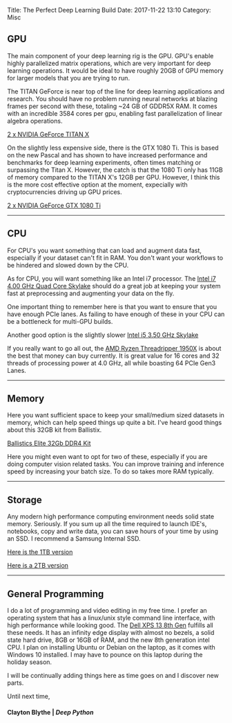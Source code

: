 Title: The Perfect Deep Learning Build
Date: 2017-11-22 13:10
Category: Misc 

## GPU 

The main component of your deep learning rig is the GPU. GPU's enable highly parallelized matrix operations, which are very important for deep learning operations. It would be ideal to have roughly 20GB of GPU memory for larger models that you are trying to run.

The TITAN GeForce is near top of the line for deep learning applications and research. You should have no problem running neural networks at blazing frames per second with these, totaling ~24 GB of GDDR5X RAM. It comes with an incredible 3584 cores per gpu, enabling fast parallelization of linear algebra operations.  

[2 x NVIDIA GeForce TITAN X](https://www.amazon.com/gp/product/B00UXTN5P0?ie=UTF8&tag=deepython-20&camp=1789&linkCode=xm2&creativeASIN=B00UXTN5P0)

On the slightly less expensive side, there is the GTX 1080 Ti. This is based on the new Pascal and has shown to have increased performance and benchmarks for deep learning experiments, often times matching or surpassing the Titan X. However, the catch is that the 1080 Ti only has 11GB of memory compared to the TITAN X's 12GB per GPU. However, I think this is the more cost effective option at the moment, expecially with cryptocurrencies driving up GPU prices.   

[2 x NVIDIA GeForce GTX 1080 Ti](https://www.amazon.com/gp/product/B06Y11DFZ3/ref=as_li_tl?ie=UTF8&camp=1789&creative=9325&creativeASIN=B06Y11DFZ3&linkCode=as2&tag=deepython-20&linkId=26f6f380c0bb7f0e38b68f474080684d)

---
## CPU 

For CPU's you want something that can load and augment data fast, especially if your dataset can't fit in RAM. You don't want your workflows to be hindered and slowed down by the CPU. 

As for CPU, you will want something like an Intel i7 processor. The [Intel i7 4.00 GHz Quad Core Skylake](https://www.amazon.com/gp/product/B012M8LXQW/ref=as_li_tl?ie=UTF8&camp=1789&creative=9325&creativeASIN=B012M8LXQW&linkCode=as2&tag=deepython-20&linkId=9d19f0640aa68ec740ed2435a26e7633) should do a great job at keeping your system fast at preprocessing and augmenting your data on the fly.  

One important thing to remember here is that you want to ensure that you have enough PCIe lanes. As failing to have enough of these in your CPU can be a bottleneck for multi-GPU builds. 

Another good option is the slightly slower [Intel i5 3.50 GHz Skylake](https://www.amazon.com/gp/product/B012M8M7TY/ref=as_li_tl?ie=UTF8&camp=1789&creative=9325&creativeASIN=B012M8M7TY&linkCode=as2&tag=deepython-20&linkId=247dc2b25f648234cd9d2e713560e262)

If you really want to go all out, the [AMD Ryzen Threadripper 1950X](https://www.amazon.com/gp/product/B074CBH3R4/ref=as_li_tl?ie=UTF8&camp=1789&creative=9325&creativeASIN=B074CBH3R4&linkCode=as2&tag=deepython-20&linkId=cbedf7505aa01973de832e8dd214f275) is about the best that money can buy currently. It is great value for 16 cores and 32 threads of processing power at 4.0 GHz, all while boasting 64 PCIe Gen3 Lanes. 

---
## Memory

Here you want sufficient space to keep your small/medium sized datasets in memory, which can help speed things up quite a bit. I've heard good things about this 32GB kit from Ballistix. 

[Ballistics Elite 32Gb DDR4 Kit](https://www.amazon.com/gp/product/B00RCGJPUQ?ie=UTF8&tag=deepython-20&camp=1789&linkCode=xm2&creativeASIN=B00RCGJPUQ)

Here you might even want to opt for two of these, especially if you are doing computer vision related tasks. You can improve training and inference speed by increasing your batch size. To do so takes more RAM typically. 

---
## Storage

Any modern high performance computing environment needs solid state memory. Seriously. If you sum up all the time required to launch IDE's, notebooks, copy and write data, you can save hours of your time by using an SSD. 
I recommend a Samsung Internal SSD.

[Here is the 1TB version](https://www.amazon.com/gp/product/B00LF10KTE/ref=as_li_tl?ie=UTF8&camp=1789&creative=9325&creativeASIN=B00LF10KTE&linkCode=as2&tag=deepython-20&linkId=a2653413e75dc4725194d362880c8049)

[Here is a 2TB version](https://www.amazon.com/gp/product/B010QD6RX4/ref=as_li_tl?ie=UTF8&camp=1789&creative=9325&creativeASIN=B010QD6RX4&linkCode=as2&tag=deepython-20&linkId=f5ad8802faaaa465193e30fd37c448a7)

---
## General Programming

I do a lot of programming and video editing in my free time. I prefer an operating system that has a linux/unix style command line interface, with high performance while looking good. The [Dell XPS 13 8th Gen](https://www.amazon.com/gp/product/B0762JB7M8/ref=as_li_tl?ie=UTF8&camp=1789&creative=9325&creativeASIN=B0762JB7M8&linkCode=as2&tag=deepython-20&linkId=57f22d708469a70964294aeae190da56) fulfills all these needs. It has an infinity edge display with almost no bezels, a solid state hard
drive, 8GB or 16GB of RAM, and the new 8th generation intel CPU. I plan on installing Ubuntu or Debian on the laptop, as it comes with Windows 10 installed. I may have to pounce on this laptop during the holiday season. 

I will be continually adding things here as time goes on and I discover new parts. 

Until next time,
#### Clayton Blythe | *Deep Python*
